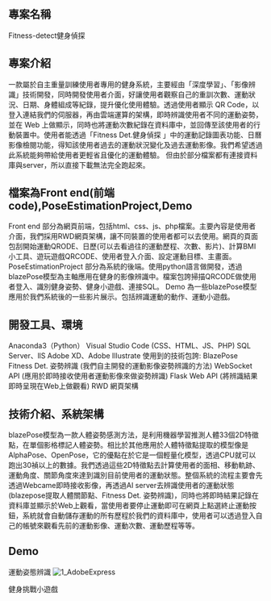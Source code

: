 ## 專案名稱 
Fitness-detect健身偵探

## 專案介紹
一款屬於自主重量訓練使用者專用的健身系統，主要經由「深度學習」、「影像辨識」技術開發，同時開發使用者介面，好讓使用者觀察自己的重訓次數、運動狀況、日期、身體組成等紀錄，提升優化使用體驗。透過使用者顯示 QR Code，以登入連結我們的伺服器，再由雲端運算的架構，即時辨識使用者不同的運動姿勢，並在 Web 上做顯示，同時也將運動次數紀錄在資料庫中，並回傳至該使用者的行動裝置中。使用者能透過「Fitness Det.健身偵探 」中的運動記錄圖表功能、日曆影像檢閱功能，得知該使用者過去的運動狀況變化及過去運動影像。我們希望透過此系統能夠帶給使用者更輕省且優化的運動體驗。
但由於部分檔案都有連接資料庫與server，所以直接下載無法完全跑起來。

## 檔案為Front end(前端code),PoseEstimationProject,Demo
Front end 部分為網頁前端，包括html、css、js、php檔案。主要內容是使用者介面，我們採用RWD網頁架構，讓不同裝置的使用者都可以去使用。網頁的頁面包刮開始運動QRODE、日歷(可以去看過往的運動歷程、次數、影片)、計算BMI小工具、遊玩遊戲QRCODE、使用者登入介面、設定運動目標、主畫面。
PoseEstimationProject 部分為系統的後端。使用python語言做開發，透過blazePose模型為主軸應用在健身的影像辨識中。檔案包誇掃描QRCODE做使用者登入、識別健身姿勢、健身小遊戲、連接SQL。
Demo 為一些blazePose模型應用於我們系統後的一些影片展示。包括辨識運動的動作、運動小遊戲。

## 開發工具、環境
Anaconda3（Python）
Visual Studio Code (CSS、HTML、JS、PHP)
SQL Server、llS
Adobe XD、Adobe Illustrate
使用到的技術包誇:
BlazePose
Fitness Det. 姿勢辨識 (我們自主開發的運動影像姿勢辨識的方法)
WebSocket API (應用於即時接收使用者運動影像來做姿勢辨識)
Flask Web API (將辨識結果即時呈現在Web上做觀看)
RWD 網頁架構


## 技術介紹、系統架構
blazePose模型為一款人體姿勢感測方法，是利用機器學習推測人體33個2D特徵點，在單個影格標記人體姿勢。相比於其他應用於人體特徵點提取的模型像是AlphaPose、OpenPose，它的優點在於它是一個輕量化模型，透過CPU就可以跑出30禎以上的數據。我們透過這些2D特徵點去計算使用者的面相、移動軌跡、運動角度、關節角度來達到識別目前使用者的運動狀態。整個系統的流程主要會先透過Webcame即時接收影像，再透過AI server去辨識使用者的運動狀態(blazepose提取人體關節點、Fitness Det. 姿勢辨識)，同時也將即時結果記錄在資料庫並顯示於Web上觀看，當使用者要停止運動即可在網頁上點選終止運動按鈕，系統就會自動儲存運動的所有歷程於我們的資料庫中，使用者可以透過登入自己的帳號來觀看先前的運動影像、運動次數、運動歷程等等。

## Demo
運動姿態辨識
![1_AdobeExpress](https://github.com/dfg47ofgt/fitness-detect/assets/79782178/84270300-9a8c-4255-a8a6-19fe3762c578)

健身挑戰小遊戲















